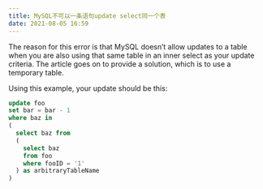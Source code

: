 ```yaml
---
title: MySQL不可以一条语句update select同一个表
date: 2021-08-05 16:59
---
```


The reason for this error is that MySQL doesn’t allow updates to a table when you are also using that same table in an inner select as your update criteria. The article goes on to provide a solution, which is to use a temporary table.

   Using this example, your update should be this:
   ```sql
   update foo
   set bar = bar - 1
   where baz in
   (
     select baz from
     (
       select baz
       from foo
       where fooID = '1'
     ) as arbitraryTableName
   )
   
   ```
